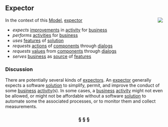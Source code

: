 ## Expector

<img src="https://rawgithub.com/nikboyd/SampleDomain/master/expector.svg" align="right"/>

In the context of this [Model](model.md), [expector](https://github.com/nikboyd/SampleDomain/blob/master/expector.md)

* <i>expects</i> [improvements](https://github.com/nikboyd/SampleDomain/blob/master/improvement.md) in [activity](https://github.com/nikboyd/SampleDomain/blob/master/activity.md) for [business](https://github.com/nikboyd/SampleDomain/blob/master/business.md)
* <i>performs</i> [activities](https://github.com/nikboyd/SampleDomain/blob/master/activity.md) for [business](https://github.com/nikboyd/SampleDomain/blob/master/business.md)
* <i>uses</i> [features](https://github.com/nikboyd/SampleDomain/blob/master/feature.md) of [solution](https://github.com/nikboyd/SampleDomain/blob/master/solution.md)
* <i>requests</i> [actions](https://github.com/nikboyd/SampleDomain/blob/master/action.md) of [components](https://github.com/nikboyd/SampleDomain/blob/master/component.md) through [dialogs](https://github.com/nikboyd/SampleDomain/blob/master/dialog.md)
* <i>requests</i> [values](https://github.com/nikboyd/SampleDomain/blob/master/value.md) from [components](https://github.com/nikboyd/SampleDomain/blob/master/component.md) through [dialogs](https://github.com/nikboyd/SampleDomain/blob/master/dialog.md)
* <i>serves</i> [business](https://github.com/nikboyd/SampleDomain/blob/master/business.md) as [source](https://github.com/nikboyd/SampleDomain/blob/master/source.md) of [features](https://github.com/nikboyd/SampleDomain/blob/master/feature.md)

### Discussion

There are potentially several kinds of [expectors](https://github.com/nikboyd/SampleDomain/blob/master/expector.md).
An [expector](https://github.com/nikboyd/SampleDomain/blob/master/expector.md) generally expects a software [solution](https://github.com/nikboyd/SampleDomain/blob/master/solution.md) to simplify, permit, and improve the conduct of some [business](https://github.com/nikboyd/SampleDomain/blob/master/business.md) [activity](https://github.com/nikboyd/SampleDomain/blob/master/activity.md)(s).
In some cases, a [business](https://github.com/nikboyd/SampleDomain/blob/master/business.md) [activity](https://github.com/nikboyd/SampleDomain/blob/master/activity.md) might not even be allowed, or might not be affordable without a software [solution](https://github.com/nikboyd/SampleDomain/blob/master/solution.md)
to automate some the associated processes, or to monitor them and collect measurements.


<h3 align="center"><b>&sect; &sect; &sect;</b></h3>
